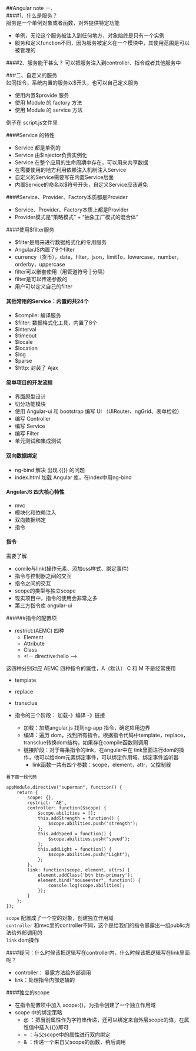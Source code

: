 ##Angular note
一、<br>
####1、什么是服务？<br>
服务是一个单例对象或者函数，对外提供特定功能

- 单例，无论这个服务被注入到任何地方，对象始终是只有一个实例
- 服务和定义function不同，因为服务被定义在一个模块中，其使用范围是可以被管理的

####2、服务能干甚么？
可以把服务注入到controller、指令或者其他服务中


###二、自定义的服务 <br> 
如同指令，系统内置的服务以$开头，也可以自己定义服务

- 使用内置$provide 服务
- 使用 Module 的 factory 方法
- 使用 Module 的 service 方法

例子在 script.js文件里

####Service 的特性
- Service 都是单例的
- Service 由$injector负责实例化
- Service 在整个应用的生命周期中存在，可以用来共享数据
- 在需要使用的地方利用依赖注入机制注入Service
- 自定义的Service需要写在内置Service后面
- 内置Service的命名以$符号开头，自定义Service应该避免


####Service、Provider、Factory本质都是Provider

- Service、Provider、Factory本质上都是Provider
- Provider模式是“策略模式” + “抽象工厂模式的混合体”


####使用$filter服务

- $filter是用来进行数据格式化的专用服务
- AngularJS内置了9个filter
- currency（货币），date，filter，json，limitTo，lowercase，number，orderby，uppercase
- filter可以嵌套使用（用管道符号 | 分隔）
- filter是可以传递参数的
- 用户可以定义自己的filter


#### 其他常用的Service：内置的共24个
- $compile: 编译服务
- $filter: 数据格式化工具，内置了8个
- $interval
- $timeout
- $locale
- $location
- $log
- $parse
- $http: 封装了 Ajax


#### 简单项目的开发流程
- 界面原型设计
- 切分功能模块
- 使用 Angular-ui 和 bootstrap 编写 UI （UIRouter、ngGrid、表单检验）
- 编写 Controller
- 编写 Service
- 编写 Filter
- 单元测试和集成测试


#### 双向数据绑定
- ng-bind 解决 出现 {{}} 的问题
- index.html 加载 Angular 库，在index中用ng-bind



#### AngularJS 四大核心特性
- mvc
- 模块化和依赖注入
- 双向数据绑定
- 指令


#### 指令
需要了解

- comile与link(操作元素、添加css样式、绑定事件) 
- 指令与控制器之间的交互
- 指令之间的交互
- scope的类型与独立scope
- 现实项目中，指令的使用会非常之多
- 第三方指令库 angular-ui

######指令的配置项
- restrict:(AEMC) 四种
	- <hello></hello> Element
	- <div hello></div> Attribute
	- <div class="hello"> Class
	- \<!-- directive:hello -->

这四种分别对应 AEMC 四种指令的属性，A（默认） C 和 M 不是经常使用


- template
- replace 
- transclue


- 指令的三个阶段： 加载-》编译 -》链接
	- 加载：加载angular.js 找到ng-app 指令，确定应用边界
	- 编译：遍历 dom，找到所有指令，根据指令代码中template，replace，transclue转换dom结构，如果存在compile函数则调用
	- 链接阶段：对于每条指令的link，在angular中在 link里面进行dom的操作，他可以给dom元素绑定事件，可以绑定作用域、绑定事件监听器
		- link函数一共有四个参数：scope，element，attr，父控制器







`看下面一段代码`
	
```
appModule.directive("superman", function() {
    return {
        scope: {},
        restrict: 'AE',
        controller: function($scope) {
            $scope.abilities = [];
            this.addStrength = function() {
                $scope.abilities.push("strength");
            };
            this.addSpeed = function() {
                $scope.abilities.push("speed");
            };
            this.addLight = function() {
                $scope.abilities.push("Light");
            };
        },
        link: function(scope, element, attrs) {
            element.addClass('btn btn-primary');
            element.bind("mouseenter", function() {
                console.log(scope.abilities);
            });
        }
    };
});
```
`scope` 配置成了一个空的对象，创建独立作用域 <br>
`controller` 和mvc里的controller不同，这个是给我们的指令暴露出一组public方法给外部调用的<br>
`link` dom操作 <br>

####疑问：什么时候该把逻辑写在controller内，什么时候该把逻辑写在link里面呢？
- controller： 暴露方法给外部调用
- link：处理指令内部逻辑的



####独立的scope
- 在指令配置项中加入 scope:{}，为指令创建了一个独立作用域
- scope 中的绑定策略
	- @ ：把当前属性作为字符串传递，还可以绑定来自外层scope的值，在属性值中插入{{}}即可
	- = ：与父scope中的属性进行双向绑定
	- & ：传递一个来自父scope的函数，稍后调用



    

		


















